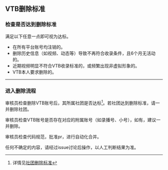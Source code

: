 ## VTB删除标准


### 检查是否达到删除标准

满足以下任意一点即可视为达标。

- 在所有平台账号均注销的。
- 删除历史信息（如视频、动态等）导致不再符合收录条件，且6个月无活动的。
- 近期视频明显不符合VTB收录标准的，或频繁出现非虚拟形象的。
- VTB本人要求删除的。

---

### 进入删除流程

审核员检查删除VTB账号后，其所属社团是否达标[^1]。若社团达到删除标准，请一并删除社团。
[^1]: 详情见[社团删除标准](https://docs.vtbs.top/basic/delete-group/)

审核员检查VTB账号是否存在对应的附属账号（如录播号、小号），如有，建议一并删除。

审核员检查代码规范，批准pr，进行自动化合并。

任何不确定的内容，请经过issue讨论后操作，以人工判断结果为准。
